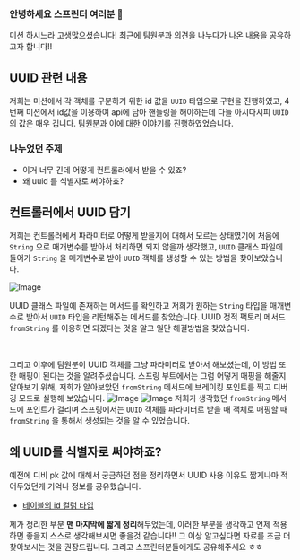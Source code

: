 ### 안녕하세요 스프린터 여러분 :wave:    
미션 하시느라 고생많으셨습니다! 최근에 팀원분과 의견을 나누다가 나온 내용을 공유하고자 합니다!!

## UUID 관련 내용
저희는 미션에서 각 객체를 구분하기 위한 id 값을 `UUID` 타입으로 구현을 진행하였고, 4번째 미션에서 id값을 이용하여 api에 담아 핸들링을 해야하는데 다들 아시다시피 `UUID`의 값은 매우 깁니다. 팀원분과 이에 대한 이야기를 진행하였었습니다. 

### 나누었던 주제
- 이거 너무 긴데 어떻게 컨트롤러에서 받을 수 있죠?
- 왜 uuid 를 식별자로 써야하죠?


## 컨트롤러에서 UUID 담기
저희는 컨트롤러에서 파라미터로 어떻게 받을지에 대해서 모르는 상태였기에 처음에 `String` 으로 매개변수를 받아서 처리하면 되지 않을까 생각했고, `UUID` 클래스 파일에 들어가 `String` 을 매개변수로 받아 `UUID` 객체를 생성할 수 있는 방법을 찾아보았습니다.  

![Image](https://github.com/user-attachments/assets/82debd96-b90b-4537-9d7b-ae73b67e4aaa)

UUID 클래스 파일에 존재하는 메서드를 확인하고 저희가 원하는 `String` 타입을 매개변수로 받아서 `UUID` 타입을 리턴해주는 메서드를 찾았습니다.
UUID 정적 팩토리 메서드 `fromString` 를 이용하면 되겠다는 것을 알고 일단 해결방법을 찾았습니다.

<br/>

그리고 이후에 팀원분이 UUID 객체를 그냥 파라미터로 받아서 해보셨는데, 이 방법 또한 매핑이 된다는 것을 알려주셨습니다. 스프링 부트에서는 그럼 어떻게 매핑을 해줄지 알아보기 위해, 저희가 알아보았던 `fromString` 메서드에 브레이킹 포인트를 찍고 디버깅 모드로 실행해 보았습니다.
![Image](https://github.com/user-attachments/assets/8adc5019-fc71-4ede-8115-4815d27298bb)
![Image](https://github.com/user-attachments/assets/c573a07c-6db2-4a2f-bef5-408275aa1bf5)
저희가 생각했던 `fromString` 메서드에 포인트가 걸리며 스프링에서는 `UUID` 객체를 파라미터로 받을 때 객체로 매핑할 때 `fromString` 을 통해서 생성되는 것을 알 수 있었습니다.


## 왜 UUID를 식별자로 써야하죠?
예전에 디비 pk 값에 대해서 궁금하던 점을 정리하면서 UUID 사용 이유도 짧게나마 적어두었던게 기억나 정보를 공유했습니다.   
- [테이블의 id 컬럼 타입](https://github.com/jaewoo9797/TIL/blob/main/Spring/data/jpa/%ED%85%8C%EC%9D%B4%EB%B8%94%EC%9D%98%20id%20%EC%BB%AC%EB%9F%BC%EC%9D%98%20%ED%83%80%EC%9E%85.md)

제가 정리한 부분 **맨 마지막에 짧게 정리**해두었는데, 이러한 부분을 생각하고 언제 적용하면 좋을지 스스로 생각해보시면 좋을것 같습니다!! 그 이상 알고싶다면 자료를 조금 더 찾아보시는 것을 권장드립니다. 그리고 스프린터분들에게도 공유해주세요 ㅎㅎ
